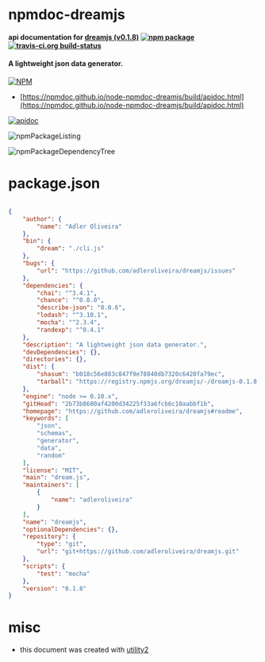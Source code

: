 # npmdoc-dreamjs

#### api documentation for  [dreamjs (v0.1.8)](https://github.com/adleroliveira/dreamjs#readme)  [![npm package](https://img.shields.io/npm/v/npmdoc-dreamjs.svg?style=flat-square)](https://www.npmjs.org/package/npmdoc-dreamjs) [![travis-ci.org build-status](https://api.travis-ci.org/npmdoc/node-npmdoc-dreamjs.svg)](https://travis-ci.org/npmdoc/node-npmdoc-dreamjs)

#### A lightweight json data generator.

[![NPM](https://nodei.co/npm/dreamjs.png?downloads=true&downloadRank=true&stars=true)](https://www.npmjs.com/package/dreamjs)

- [https://npmdoc.github.io/node-npmdoc-dreamjs/build/apidoc.html](https://npmdoc.github.io/node-npmdoc-dreamjs/build/apidoc.html)

[![apidoc](https://npmdoc.github.io/node-npmdoc-dreamjs/build/screenCapture.buildCi.browser.%252Ftmp%252Fbuild%252Fapidoc.html.png)](https://npmdoc.github.io/node-npmdoc-dreamjs/build/apidoc.html)

![npmPackageListing](https://npmdoc.github.io/node-npmdoc-dreamjs/build/screenCapture.npmPackageListing.svg)

![npmPackageDependencyTree](https://npmdoc.github.io/node-npmdoc-dreamjs/build/screenCapture.npmPackageDependencyTree.svg)



# package.json

```json

{
    "author": {
        "name": "Adler Oliveira"
    },
    "bin": {
        "dream": "./cli.js"
    },
    "bugs": {
        "url": "https://github.com/adleroliveira/dreamjs/issues"
    },
    "dependencies": {
        "chai": "^3.4.1",
        "chance": "^0.8.0",
        "describe-json": "0.0.6",
        "lodash": "^3.10.1",
        "mocha": "^2.3.4",
        "randexp": "^0.4.1"
    },
    "description": "A lightweight json data generator.",
    "devDependencies": {},
    "directories": {},
    "dist": {
        "shasum": "b018c56e883c847f9e78840db7320c6420fa79ec",
        "tarball": "https://registry.npmjs.org/dreamjs/-/dreamjs-0.1.8.tgz"
    },
    "engine": "node >= 0.10.x",
    "gitHead": "2b73b8680af4200d34225f33a6fcb6c10aabbf1b",
    "homepage": "https://github.com/adleroliveira/dreamjs#readme",
    "keywords": [
        "json",
        "schemas",
        "generator",
        "data",
        "random"
    ],
    "license": "MIT",
    "main": "dream.js",
    "maintainers": [
        {
            "name": "adleroliveira"
        }
    ],
    "name": "dreamjs",
    "optionalDependencies": {},
    "repository": {
        "type": "git",
        "url": "git+https://github.com/adleroliveira/dreamjs.git"
    },
    "scripts": {
        "test": "mocha"
    },
    "version": "0.1.8"
}
```



# misc
- this document was created with [utility2](https://github.com/kaizhu256/node-utility2)

